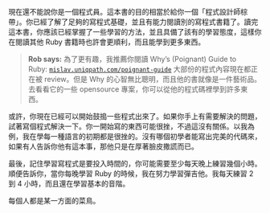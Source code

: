 現在還不能說你是一個程式員。這本書的目的相當於給你一個「程式設計師棕帶」。你已經了解了足夠的寫程式基礎，並且有能力閱讀別的寫程式書籍了。讀完這本書，你應該已經掌握了一些學習的方法，並且具備了該有的學習態度，這樣你在閱讀其他 Ruby 書籍時也許會更順利，而且能學到更多東西。

> **Rob says:** 為了更有趣，我推薦你閱讀 Why’s (Poignant) Guide to Ruby: [`mislav.uniqpath.com/poignant-guide`](http://mislav.uniqpath.com/poignant-guide) 大部份的程式內容現在都正在被 review。但是 Why 的心智無比聰明，而且他的書就像是一件藝術品。去看看它的一些 opensource 專案，你可以從他的程式碼裡學到許多東西。

或許，你現在已經可以開始鼓搗一些程式出來了。如果你手上有需要解決的問題，試著寫個程式解決一下。你一開始寫的東西可能很挫，不過這沒有關係。以我為例，我在學每一種語言的初期都是很挫的。沒有哪個初學者能寫出完美的代碼來，如果有人告訴你他有這本事，那他只是在厚著臉皮撒謊而已。

最後，記住學習寫程式是要投入時間的，你可能需要至少每天晚上練習幾個小時。順便告訴你，當你每晚學習 Ruby 的時候，我在努力學習彈吉他。我每天練習 2 到 4 小時，而且還在學習基本的音階。

每個人都是某一方面的菜鳥。